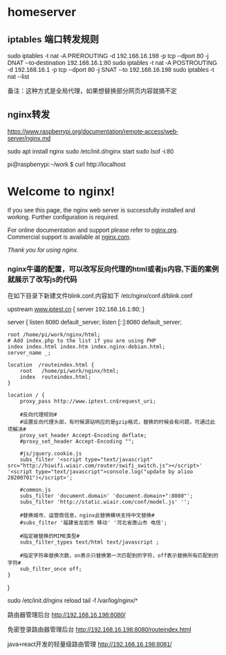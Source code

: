 # homeserver


## iptables 端口转发规则

sudo iptables -t nat -A PREROUTING -d 192.168.16.198 -p tcp --dport 80 -j DNAT --to-destination 192.168.16.1:80
sudo iptables -t nat -A POSTROUTING -d 192.168.16.1 -p tcp --dport 80 -j SNAT --to 192.168.16.198
sudo iptables -t nat  --list

备注：这种方式是全局代理，如果想替换部分网页内容就搞不定



## nginx转发

https://www.raspberrypi.org/documentation/remote-access/web-server/nginx.md

sudo apt install nginx
sudo /etc/init.d/nginx start
sudo lsof -i:80


pi@raspberrypi:~/work $ curl  http://localhost
<!DOCTYPE html>
<html>
<head>
<title>Welcome to nginx!</title>
<style>
    body {
        width: 35em;
        margin: 0 auto;
        font-family: Tahoma, Verdana, Arial, sans-serif;
    }
</style>
</head>
<body>
<h1>Welcome to nginx!</h1>
<p>If you see this page, the nginx web server is successfully installed and
working. Further configuration is required.</p>

<p>For online documentation and support please refer to
<a href="http://nginx.org/">nginx.org</a>.<br/>
Commercial support is available at
<a href="http://nginx.com/">nginx.com</a>.</p>

<p><em>Thank you for using nginx.</em></p>
</body>
</html>


### nginx牛逼的配置，可以改写反向代理的html或者js内容,下面的案例就展示了改写js的代码

在如下目录下新建文件blink.conf,内容如下
/etc/nginx/conf.d/blink.conf

upstream www.iptest.cn {
    server 192.168.16.1:80;
}

server {
    listen 8080 default_server;
    listen [::]:8080 default_server;


    root /home/pi/work/nginx/html;
    # Add index.php to the list if you are using PHP
    index index.html index.htm index.nginx-debian.html;
    server_name _;
    
    location  /routeindex.html {
        root   /home/pi/work/nginx/html;
        index  routeindex.html;
    }
    
    location / {
        proxy_pass http://www.iptest.cn$request_uri;
    
        #反向代理规则#
        #设置反向代理头部，有时候源站响应的是gzip格式，替换的时候会有问题，可通过此项解决#
        proxy_set_header Accept-Encoding deflate;
        #proxy_set_header Accept-Encoding "";
    
        #js/jquery.cookie.js
        subs_filter '<script type="text/javascript" src="http://hiwifi.wiair.com/router/swifi_switch.js"></script>' '<script type="text/javascript">console.log("update by alioo 20200701")</script>';
        
        #common.js
        subs_filter 'document.domain' 'document.domain+":8080"';
        subs_filter 'http://static.wiair.com/conf/model.js' '';
    
        #替换城市、运营商信息，nginx此替换模块支持中文替换#
        #subs_filter '福建省龙岩市 移动' '河北省唐山市 电信';
        
        #指定被替换的MIME类型#
        subs_filter_types text/html text/javascript ;
    
        #指定字符串替换次数，on表示只替换第一次匹配到的字符，off表示替换所有匹配到的字符#
        sub_filter_once off;
    }
}


sudo /etc/init.d/nginx reload
tail -f /var/log/nginx/*


路由器管理后台
http://192.168.16.198:8080/


免密登录路由器管理后台
http://192.168.16.198:8080/routeindex.html

java+react开发的轻量级路由管理
http://192.168.16.198:8081/



